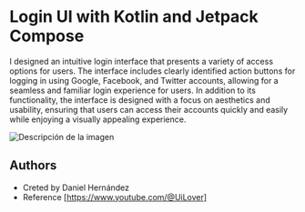 
# Login UI with  Kotlin and Jetpack Compose

I designed an intuitive login interface that presents a variety of access options for users. The interface includes clearly identified action buttons for logging in using Google, Facebook, and Twitter accounts, allowing for a seamless and familiar login experience for users. In addition to its functionality, the interface is designed with a focus on aesthetics and usability, ensuring that users can access their accounts quickly and easily while enjoying a visually appealing experience.

<image src="LginUI.jpg" alt="Descripción de la imagen">

## Authors

- Creted by Daniel Hernández
- Reference [https://www.youtube.com/@UiLover]
